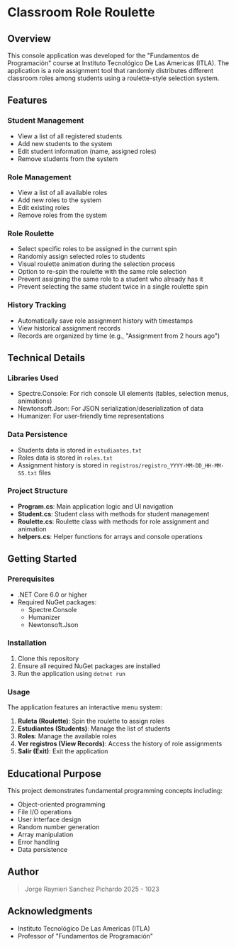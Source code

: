 # Classroom Role Roulette

## Overview
This console application was developed for the "Fundamentos de Programación" course at Instituto Tecnológico De Las Americas (ITLA). The application is a role assignment tool that randomly distributes different classroom roles among students using a roulette-style selection system.

## Features

### Student Management
- View a list of all registered students
- Add new students to the system
- Edit student information (name, assigned roles)
- Remove students from the system

### Role Management
- View a list of all available roles
- Add new roles to the system
- Edit existing roles
- Remove roles from the system

### Role Roulette
- Select specific roles to be assigned in the current spin
- Randomly assign selected roles to students
- Visual roulette animation during the selection process
- Option to re-spin the roulette with the same role selection
- Prevent assigning the same role to a student who already has it
- Prevent selecting the same student twice in a single roulette spin

### History Tracking
- Automatically save role assignment history with timestamps
- View historical assignment records
- Records are organized by time (e.g., "Assignment from 2 hours ago")

## Technical Details

### Libraries Used
- Spectre.Console: For rich console UI elements (tables, selection menus, animations)
- Newtonsoft.Json: For JSON serialization/deserialization of data
- Humanizer: For user-friendly time representations

### Data Persistence
- Students data is stored in `estudiantes.txt`
- Roles data is stored in `roles.txt`
- Assignment history is stored in `registros/registro_YYYY-MM-DD_HH-MM-SS.txt` files

### Project Structure
- **Program.cs**: Main application logic and UI navigation
- **Student.cs**: Student class with methods for student management
- **Roulette.cs**: Roulette class with methods for role assignment and animation
- **helpers.cs**: Helper functions for arrays and console operations

## Getting Started

### Prerequisites
- .NET Core 6.0 or higher
- Required NuGet packages:
  - Spectre.Console
  - Humanizer
  - Newtonsoft.Json

### Installation
1. Clone this repository
2. Ensure all required NuGet packages are installed
3. Run the application using `dotnet run`

### Usage
The application features an interactive menu system:
1. **Ruleta (Roulette)**: Spin the roulette to assign roles
2. **Estudiantes (Students)**: Manage the list of students
3. **Roles**: Manage the available roles
4. **Ver registros (View Records)**: Access the history of role assignments
5. **Salir (Exit)**: Exit the application

## Educational Purpose
This project demonstrates fundamental programming concepts including:
- Object-oriented programming
- File I/O operations
- User interface design
- Random number generation
- Array manipulation
- Error handling
- Data persistence


## Author
> Jorge Raynieri Sanchez Pichardo 2025 - 1023

## Acknowledgments
- Instituto Tecnológico De Las Americas (ITLA)
- Professor of "Fundamentos de Programación"

